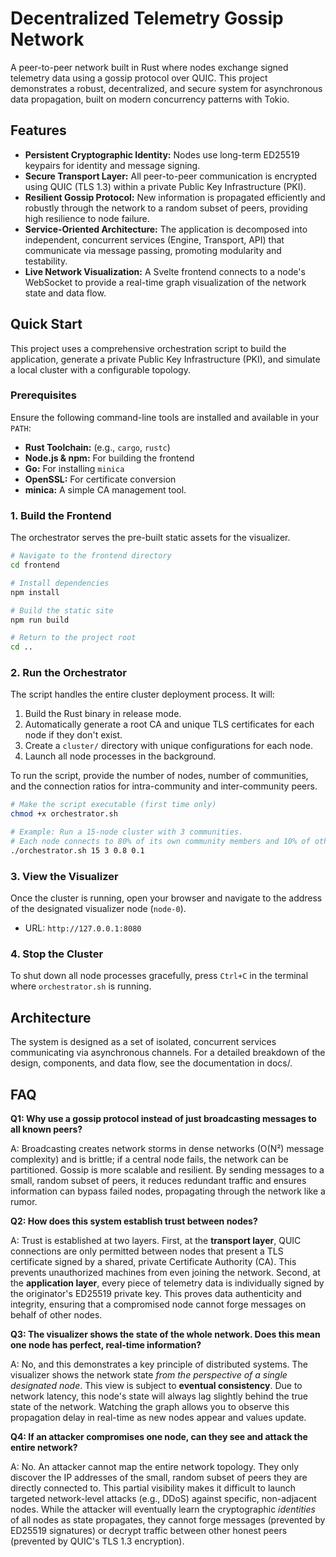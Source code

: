 # Decentralized Telemetry Gossip Network

A peer-to-peer network built in Rust where nodes exchange signed telemetry data using a gossip protocol over QUIC. This project demonstrates a robust, decentralized, and secure system for asynchronous data propagation, built on modern concurrency patterns with Tokio.

## Features

*   **Persistent Cryptographic Identity:** Nodes use long-term ED25519 keypairs for identity and message signing.
*   **Secure Transport Layer:** All peer-to-peer communication is encrypted using QUIC (TLS 1.3) within a private Public Key Infrastructure (PKI).
*   **Resilient Gossip Protocol:** New information is propagated efficiently and robustly through the network to a random subset of peers, providing high resilience to node failure.
*   **Service-Oriented Architecture:** The application is decomposed into independent, concurrent services (Engine, Transport, API) that communicate via message passing, promoting modularity and testability.
*   **Live Network Visualization:** A Svelte frontend connects to a node's WebSocket to provide a real-time graph visualization of the network state and data flow.


## Quick Start

This project uses a comprehensive orchestration script to build the application, generate a private Public Key Infrastructure (PKI), and simulate a local cluster with a configurable topology.

### Prerequisites

Ensure the following command-line tools are installed and available in your `PATH`:

*   **Rust Toolchain:** (e.g., `cargo`, `rustc`)
*   **Node.js & npm:** For building the frontend
*   **Go:** For installing `minica`
*   **OpenSSL:** For certificate conversion
*   **minica:** A simple CA management tool.

### 1. Build the Frontend

The orchestrator serves the pre-built static assets for the visualizer.

```sh
# Navigate to the frontend directory
cd frontend

# Install dependencies
npm install

# Build the static site
npm run build

# Return to the project root
cd ..
```

### 2. Run the Orchestrator

The script handles the entire cluster deployment process. It will:
1.  Build the Rust binary in release mode.
2.  Automatically generate a root CA and unique TLS certificates for each node if they don't exist.
3.  Create a `cluster/` directory with unique configurations for each node.
4.  Launch all node processes in the background.

To run the script, provide the number of nodes, number of communities, and the connection ratios for intra-community and inter-community peers.

```sh
# Make the script executable (first time only)
chmod +x orchestrator.sh

# Example: Run a 15-node cluster with 3 communities.
# Each node connects to 80% of its own community members and 10% of others.
./orchestrator.sh 15 3 0.8 0.1
```

### 3. View the Visualizer

Once the cluster is running, open your browser and navigate to the address of the designated visualizer node (`node-0`).

*   URL: `http://127.0.0.1:8080`

### 4. Stop the Cluster

To shut down all node processes gracefully, press `Ctrl+C` in the terminal where `orchestrator.sh` is running.

## Architecture

The system is designed as a set of isolated, concurrent services communicating via asynchronous channels. For a detailed breakdown of the design, components, and data flow, see the documentation in docs/.

## FAQ

**Q1: Why use a gossip protocol instead of just broadcasting messages to all known peers?**

A: Broadcasting creates network storms in dense networks (O(N²) message complexity) and is brittle; if a central node fails, the network can be partitioned. Gossip is more scalable and resilient. By sending messages to a small, random subset of peers, it reduces redundant traffic and ensures information can bypass failed nodes, propagating through the network like a rumor.

**Q2: How does this system establish trust between nodes?**

A: Trust is established at two layers. First, at the **transport layer**, QUIC connections are only permitted between nodes that present a TLS certificate signed by a shared, private Certificate Authority (CA). This prevents unauthorized machines from even joining the network. Second, at the **application layer**, every piece of telemetry data is individually signed by the originator's ED25519 private key. This proves data authenticity and integrity, ensuring that a compromised node cannot forge messages on behalf of other nodes.

**Q3: The visualizer shows the state of the whole network. Does this mean one node has perfect, real-time information?**

A: No, and this demonstrates a key principle of distributed systems. The visualizer shows the network state *from the perspective of a single designated node*. This view is subject to **eventual consistency**. Due to network latency, this node's state will always lag slightly behind the true state of the network. Watching the graph allows you to observe this propagation delay in real-time as new nodes appear and values update.

**Q4: If an attacker compromises one node, can they see and attack the entire network?**

A: No. An attacker cannot map the entire network topology. They only discover the IP addresses of the small, random subset of peers they are directly connected to. This partial visibility makes it difficult to launch targeted network-level attacks (e.g., DDoS) against specific, non-adjacent nodes. While the attacker will eventually learn the cryptographic *identities* of all nodes as state propagates, they cannot forge messages (prevented by ED25519 signatures) or decrypt traffic between other honest peers (prevented by QUIC's TLS 1.3 encryption).
